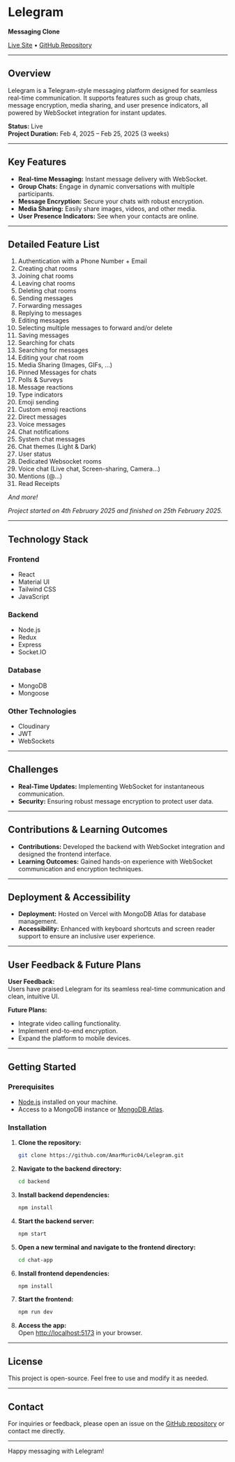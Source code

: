 # Lelegram

**Messaging Clone**

[Live Site](https://lelegram.vercel.app) • [GitHub Repository](https://github.com/AmarMuric04/Lelegram)

---

## Overview

Lelegram is a Telegram-style messaging platform designed for seamless real-time communication. It supports features such as group chats, message encryption, media sharing, and user presence indicators, all powered by WebSocket integration for instant updates.

**Status:** Live  
**Project Duration:** Feb 4, 2025 – Feb 25, 2025 (3 weeks)

---

## Key Features

- **Real-time Messaging:** Instant message delivery with WebSocket.
- **Group Chats:** Engage in dynamic conversations with multiple participants.
- **Message Encryption:** Secure your chats with robust encryption.
- **Media Sharing:** Easily share images, videos, and other media.
- **User Presence Indicators:** See when your contacts are online.

---

## Detailed Feature List

1. Authentication with a Phone Number + Email  
2. Creating chat rooms  
3. Joining chat rooms  
4. Leaving chat rooms  
5. Deleting chat rooms  
6. Sending messages  
7. Forwarding messages  
8. Replying to messages  
9. Editing messages  
10. Selecting multiple messages to forward and/or delete  
11. Saving messages  
12. Searching for chats  
13. Searching for messages  
14. Editing your chat room  
15. Media Sharing (Images, GIFs, ...)  
16. Pinned Messages for chats  
17. Polls & Surveys  
18. Message reactions  
19. Type indicators  
20. Emoji sending  
21. Custom emoji reactions  
22. Direct messages  
23. Voice messages  
24. Chat notifications  
25. System chat messages  
26. Chat themes (Light & Dark)  
27. User status  
28. Dedicated Websocket rooms  
29. Voice chat (Live chat, Screen-sharing, Camera...)  
30. Mentions (@...)  
31. Read Receipts  

*And more!*

_Project started on 4th February 2025 and finished on 25th February 2025._

---

## Technology Stack

### Frontend
- React
- Material UI
- Tailwind CSS
- JavaScript

### Backend
- Node.js
- Redux
- Express
- Socket.IO

### Database
- MongoDB
- Mongoose

### Other Technologies
- Cloudinary
- JWT
- WebSockets

---

## Challenges

- **Real-Time Updates:** Implementing WebSocket for instantaneous communication.
- **Security:** Ensuring robust message encryption to protect user data.

---

## Contributions & Learning Outcomes

- **Contributions:** Developed the backend with WebSocket integration and designed the frontend interface.
- **Learning Outcomes:** Gained hands-on experience with WebSocket communication and encryption techniques.

---

## Deployment & Accessibility

- **Deployment:** Hosted on Vercel with MongoDB Atlas for database management.
- **Accessibility:** Enhanced with keyboard shortcuts and screen reader support to ensure an inclusive user experience.

---

## User Feedback & Future Plans

**User Feedback:**  
Users have praised Lelegram for its seamless real-time communication and clean, intuitive UI.

**Future Plans:**
- Integrate video calling functionality.
- Implement end-to-end encryption.
- Expand the platform to mobile devices.

---

## Getting Started

### Prerequisites
- [Node.js](https://nodejs.org/) installed on your machine.
- Access to a MongoDB instance or [MongoDB Atlas](https://www.mongodb.com/cloud/atlas).

### Installation

1. **Clone the repository:**
   ```bash
   git clone https://github.com/AmarMuric04/Lelegram.git
   ```
2. **Navigate to the backend directory:**
   ```bash
   cd backend
   ```
3. **Install backend dependencies:**
   ```bash
   npm install
   ```
4. **Start the backend server:**
   ```bash
   npm start
   ```
5. **Open a new terminal and navigate to the frontend directory:**
   ```bash
   cd chat-app
   ```
6. **Install frontend dependencies:**
   ```bash
   npm install
   ```
7. **Start the frontend:**
   ```bash
   npm run dev
   ```
8. **Access the app:**  
   Open [http://localhost:5173](http://localhost:5173) in your browser.

---

## License

This project is open-source. Feel free to use and modify it as needed.

---

## Contact

For inquiries or feedback, please open an issue on the [GitHub repository](https://github.com/AmarMuric04/Lelegram) or contact me directly.

---

Happy messaging with Lelegram!
